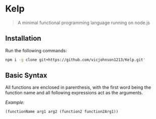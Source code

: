 # Kelp

> A minimal functional programming language running on node.js

## Installation

Run the following commands:
``` bash
npm i -g clone git+https://github.com/vicjohnson1213/Kelp.git'
```

## Basic Syntax

All functions are enclosed in parenthesis, with the first word being the function name and all following expressions act as the arguments.

*Example:*
```
(functionName arg1 arg2 (function2 function2Arg1))
```
